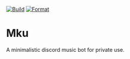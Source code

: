 [![Build](https://github.com/PortableNavi/mku/actions/workflows/build.yml/badge.svg)](https://github.com/PortableNavi/mku/actions/workflows/build.yml)
[![Format](https://github.com/PortableNavi/mku/actions/workflows/format.yml/badge.svg)](https://github.com/PortableNavi/mku/actions/workflows/format.yml)

# Mku

A minimalistic discord music bot for private use.
